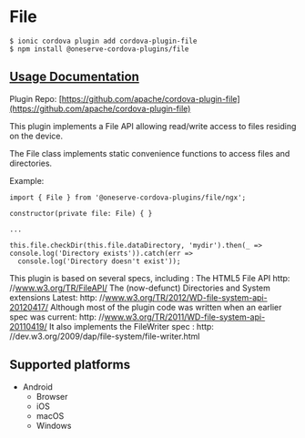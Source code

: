 # File

```
$ ionic cordova plugin add cordova-plugin-file
$ npm install @oneserve-cordova-plugins/file
```

## [Usage Documentation](https://oneserve.gitbook.io/oneserve-cordova-plugins/plugins/file/)

Plugin Repo: [https://github.com/apache/cordova-plugin-file](https://github.com/apache/cordova-plugin-file)

This plugin implements a File API allowing read/write access to files residing on the device.

The File class implements static convenience functions to access files and directories.

Example:
```
import { File } from '@oneserve-cordova-plugins/file/ngx';

constructor(private file: File) { }

...

this.file.checkDir(this.file.dataDirectory, 'mydir').then(_ => console.log('Directory exists')).catch(err =>
  console.log('Directory doesn't exist'));

```

 This plugin is based on several specs, including : The HTML5 File API http: //www.w3.org/TR/FileAPI/
 The (now-defunct) Directories and System extensions Latest: http: //www.w3.org/TR/2012/WD-file-system-api-20120417/
 Although most of the plugin code was written when an earlier spec was current: http:
  //www.w3.org/TR/2011/WD-file-system-api-20110419/ It also implements the FileWriter spec : http:
  //dev.w3.org/2009/dap/file-system/file-writer.html

## Supported platforms

- Android
  - Browser
  - iOS
  - macOS
  - Windows
  


